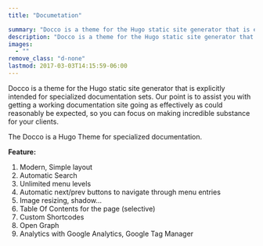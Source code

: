 ```yaml
---
title: "Documetation"

summary: "Docco is a theme for the Hugo static site generator that is explicitly intended for specialized documentation sets."
description: "Docco is a theme for the Hugo static site generator that is explicitly intended for specialized documentation sets."
images: 
  - ""
remove_class: "d-none"
lastmod: 2017-03-03T14:15:59-06:00
---
```


Docco is a theme for the Hugo static site generator that is explicitly intended for specialized documentation sets. Our point is to assist you with getting a working documentation site going as effectively as could reasonably be expected, so you can focus on making incredible substance for your clients.


The Docco is a Hugo Theme for specialized documentation.

**Feature:**

1. Modern, Simple layout
1. Automatic Search
1. Unlimited menu levels
1. Automatic next/prev buttons to navigate through menu entries
1. Image resizing, shadow…
1. Table Of Contents for the page (selective)
1. Custom Shortcodes
1. Open Graph
1. Analytics with Google Analytics, Google Tag Manager